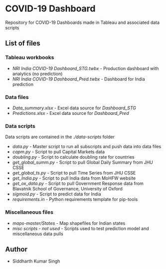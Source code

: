 # COVID-19 Dashboard
Repository for COVID-19 Dashboards made in Tableau and associated data scripts

## List of files
### Tableau workbooks
* *NRI India COVID-19 Dashboard_STG.twbx* - Production dashboard with analytics (no prediction)
* *NRI India COVID-19 Dashboard_Pred.twbx* - Dashboard for India prediction

### Data files
* *Data_summary.xlsx* - Excel data source for *Dashboard_STG*
* *Predictions.xlsx* - Excel data source for *Dashboard_Pred*

### Data scripts
Data scripts are contained in the *./data-scripts* folder
* *data.py* - Master script to run all subscripts and push data into data files
* *capm.py* - Script to pull Capital Markets data
* *doubling.py* - Script to calculate doubling rate for countries
* *get_global_summ.py* - Script to pull Global Daily Summary from JHU CSSE
* *get_global_ts.py* - Script to pull Time Series from JHU CSSE
* *get_India.py* - Script to pull India data from MoHFW website
* *get_ox_data.py* - Script to pull Government Response data from Blavatnik School of Governance, University of Oxford
* *sigmoid.py* - Script to predict data for India
* *requirements.in* - Python requirements template for pip-tools

### Miscellaneous files
* *maps-master/States* - Map shapefiles for Indian states
* *misc scripts - not used* - Scripts used to test prediction model and miscellaneous data pulls

## Author
* Siddharth Kumar Singh
